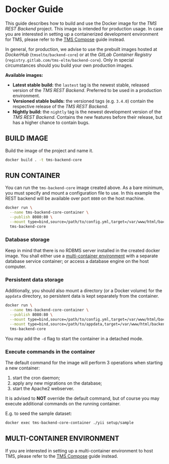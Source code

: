 Docker Guide
==================

This guide describes how to build and use the Docker image for the *TMS REST Backend* project. This image is intended for production usage.
In case you are interested in setting up a containerized development environment for TMS, please refer to the [TMS Compose](https://gitlab.com/tms-elte/compose) guide instead.

In general, for production, we advise to use the prebuilt images hosted at *DockerHub* (`tmselte/backend-core`) or at the *GitLab Container Registry* (`registry.gitlab.com/tms-elte/backend-core`). Only in special circumstances should you build your own production images.

**Available images:**
 - **Latest stable build:** the `lastest` tag is the newest stable, released version of the *TMS REST Backend*. Preferred to be used in a production environment.
 - **Versioned stable builds:** the versioned tags (e.g. `3.4.0`) contain the respective release of the *TMS REST Backend*. 
 - **Nightly build:** the `nightly` tag is the newest development version of the *TMS REST Backend*. Contains the new features before their release, but has a higher chance to contain bugs.

BUILD IMAGE
------------------

Build the image of the project and name it.

```bash
docker build . -t tms-backend-core
```

RUN CONTAINER
------------------

You can run the `tms-backend-core` image created above. As a bare minimum, you must specify and mount a configuration file to use.
In this example the REST backend will be available over port `8080` on the host machine.

```bash
docker run \
  --name tms-backend-core-container \
  --publish 8080:80 \
  --mount type=bind,source=/path/to/config.yml,target=/var/www/html/backend-core/config.yml,readonly \
  tms-backend-core
```

### Database storage

Keep in mind that there is no RDBMS server installed in the created docker image. You shall either use a [multi-container environment](#multi-container-environment) with a separate database service container; or access a database engine on the host computer.

### Persistent data storage

Additionally, you should also mount a directory (or a Docker volume) for the `appdata` directory, so persistent data is kept separately from the container.

```bash
docker run \
  --name tms-backend-core-container \
  --publish 8080:80 \
  --mount type=bind,source=/path/to/config.yml,target=/var/www/html/backend-core/config.yml,readonly \
  --mount type=bind,source=/path/to/appdata,target=/var/www/html/backend-core/appdata \
  tms-backend-core
```

You may add the `-d` flag to start the container in a detached mode.

### Execute commands in the container

The default command for the image will perform 3 operations when starting a new container:

1. start the cron daemon;
2. apply any new migrations on the database;
3. start the Apache2 webserver.

It is advised to **NOT** override the default command, but of course you may execute additional commands on the running container.

E.g. to seed the sample dataset:  
```bash
docker exec tms-backend-core-container ./yii setup/sample
```

MULTI-CONTAINER ENVIRONMENT
------------------

If you are interested in setting up a multi-container environment to host TMS, please refer to the [TMS Compose](https://gitlab.com/tms-elte/compose) guide instead.